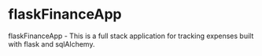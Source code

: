 # flaskFinanceApp
flaskFinanceApp - This is a full stack application for tracking expenses built with flask and sqlAlchemy.
